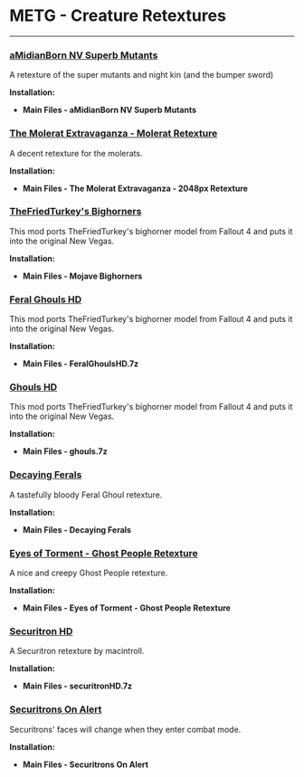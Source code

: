 # METG - Creature Retextures

---

### [aMidianBorn NV Superb Mutants](https://www.nexusmods.com/newvegas/mods/78281)

A retexture of the super mutants and night kin (and the bumper sword)

**Installation:**

- **Main Files - aMidianBorn NV Superb Mutants**


### [The Molerat Extravaganza - Molerat Retexture](https://www.nexusmods.com/newvegas/mods/60110)

A decent retexture for the molerats.

**Installation:**

- **Main Files - The Molerat Extravaganza - 2048px Retexture**


### [TheFriedTurkey's Bighorners](https://www.nexusmods.com/newvegas/mods/75324)

This mod ports TheFriedTurkey's bighorner model from Fallout 4 and puts it into the original New Vegas. 

**Installation:**

- **Main Files - Mojave Bighorners**


### [Feral Ghouls HD](https://drive.google.com/file/d/1OYPU7JlcgZktNvz-hsdGYfkUF1ZV88m_/view)

This mod ports TheFriedTurkey's bighorner model from Fallout 4 and puts it into the original New Vegas. 

**Installation:**

- **Main Files - FeralGhoulsHD.7z**


### [Ghouls HD](https://drive.google.com/file/d/1NR506TBf_flkbwlhpyvNEEb1EX3MrUYv/view)

This mod ports TheFriedTurkey's bighorner model from Fallout 4 and puts it into the original New Vegas. 

**Installation:**

- **Main Files - ghouls.7z**


### [Decaying Ferals](https://www.nexusmods.com/newvegas/mods/83726)

A tastefully bloody Feral Ghoul retexture. 

**Installation:**

- **Main Files - Decaying Ferals**


### [Eyes of Torment - Ghost People Retexture](https://www.nexusmods.com/newvegas/mods/83768)

A nice and creepy Ghost People retexture. 

**Installation:**

- **Main Files - Eyes of Torment - Ghost People Retexture**


### [Securitron HD](https://drive.google.com/file/d/1ci3O7sX-e4YOk0y2_-4Jd2IlDC30hBJf/view?usp=sharing)

A Securitron retexture by macintroll. 

**Installation:**

- **Main Files - securitronHD.7z**


### [Securitrons On Alert](https://www.nexusmods.com/newvegas/mods/69245)

Securitrons' faces will change when they enter combat mode. 

**Installation:**

- **Main Files - Securitrons On Alert**

